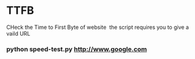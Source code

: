 # TTFB

CHeck the Time to First Byte of website
​
the script requires you to give a vaild URL <h3>python speed-test.py http://www.google.com</h3>
